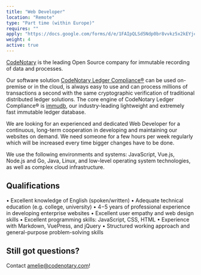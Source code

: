 ```yaml
---
title: "Web Developer"
location: "Remote" 
type: "Part time (within Europe)" 
requires: "" 
apply: "https://docs.google.com/forms/d/e/1FAIpQLSd5Ndp0br8vvkz5x2kEYjcq1sQybFKetpwt0TZVkNbaR8REjg/viewform?usp=sf_link"
weight: 4
active: true
---
```


[CodeNotary](https://codenotary.com/) is the leading Open Source company for immutable recording of data and processes.

Our software solution [CodeNotary Ledger Compliance®](https://codenotary.com/products/ledger-compliance/) can be used on-premise or in the cloud, is always easy to use and can process millions of transactions a second with the same cryptographic verification of traditional distributed ledger solutions. The core engine of CodeNotary Ledger Compliance® is [immudb](https://codenotary.com/technologies/immudb/), our industry-leading lightweight and extremely fast immutable ledger database.

We are looking for an experienced and dedicated Web Developer for a continuous, long-term cooperation in developing and maintaining our websites on demand. We need someone for a few hours per week regularly which will be increased every time bigger changes have to be done.

We use the following environments and systems: JavaScript, Vue.js, Node.js and Go, Java, Linux, and low-level operating system technologies, as well as complex cloud infrastructure.


## Qualifications

• Excellent knowledge of English (spoken/written)
• Adequate technical education (e.g. college, university)
• 4−5 years of professional experience in developing enterprise websites
• Excellent user empathy and web design skills
• Excellent programming skills: JavaScript, CSS, HTML
• Experience with Markdown, VuePress, and jQuery
• Structured working approach and general-purpose problem-solving skills


## Still got questions?

Contact [amelie@codenotary.com](amelie@codenotary.com)!
